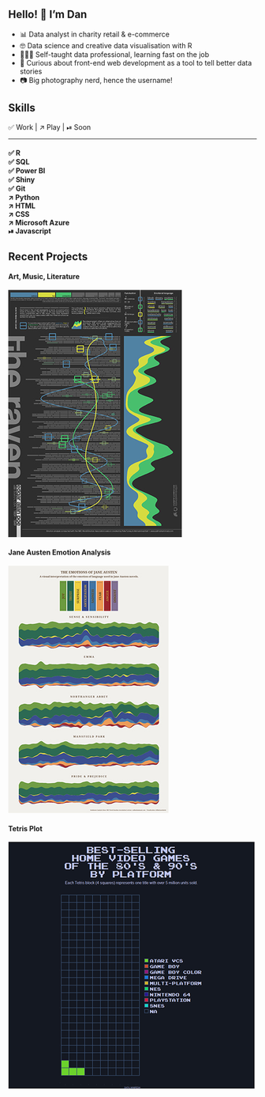 ## Hello! 👋 I’m Dan

- 📊 Data analyst in charity retail & e-commerce
- 🤓 Data science and creative data visualisation with R
- 👩🏼‍🎓 Self-taught data professional, learning fast on the job
- 📱 Curious about front-end web development as a tool to tell better data stories
- 📷 Big photography nerd, hence the username!

## Skills

✅ Work | ↗️ Play | ⏯ Soon

---

#### <div>✅ R</div> <div>✅ SQL</div> <div>✅ Power BI</div> <div>✅ Shiny</div> <div>✅ Git</div> <div>↗️ Python</div> <div>↗️ HTML</div> <div>↗️ CSS</div> <div>↗️ Microsoft Azure</div> <div>⏯ Javascript</div>

## Recent Projects

#### Art, Music, Literature

<a href="https://github.com/filmicaesthetic/Art-and-Music">![](img/TheRaven.jpg)</a>

#### Jane Austen Emotion Analysis

<a href="https://github.com/filmicaesthetic/JaneAustenStreamgraphs">![](img/JaneAusten.jpg)</a>

#### Tetris Plot

<a href="https://github.com/filmicaesthetic/TetrisChart">![](img/Platform_500.gif)</a>
